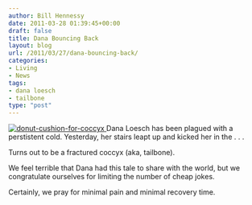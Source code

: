 ```yaml
---
author: Bill Hennessy
date: 2011-03-28 01:39:45+00:00
draft: false
title: Dana Bouncing Back
layout: blog
url: /2011/03/27/dana-bouncing-back/
categories:
- Living
- News
tags:
- dana loesch
- tailbone
type: "post"
---
```


[![donut-cushion-for-coccyx](https://hennessysview.com/wp-content/uploads/2011/03/donut-cushion-for-coccyx_thumb.jpg)
](https://hennessysview.com/wp-content/uploads/2011/03/donut-cushion-for-coccyx.jpg)Dana Loesch has been plagued with a perstistent cold. Yesterday, her stairs leapt up and kicked her in the . . . 

 

Turns out to be a fractured coccyx (aka, tailbone).

 

We feel terrible that Dana had this tale to share with the world, but we congratulate ourselves for limiting the number of cheap jokes.

 

Certainly, we pray for minimal pain and minimal recovery time.
